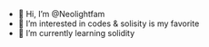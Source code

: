 - 👋 Hi, I’m @Neolightfam
- 👀 I’m interested in codes & solisity is my favorite
- 🌱 I’m currently learning solidity


<!---
Neolightfam/Neolightfam is a ✨ special ✨ repository because its `README.md` (this file) appears on your GitHub profile.
You can click the Preview link to take a look at your changes.
--->
